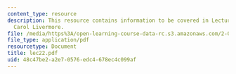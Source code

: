 ```yaml
---
content_type: resource
description: This resource contains information to be covered in Lecture 22 by Prof.
  Carol Livermore.
file: /media/https%3A/open-learning-course-data-rc.s3.amazonaws.com/2-001-mechanics-materials-i-fall-2006/48c47be2a2e70576edc4678ec4c099af_lec22.pdf
file_type: application/pdf
resourcetype: Document
title: lec22.pdf
uid: 48c47be2-a2e7-0576-edc4-678ec4c099af
---
```

